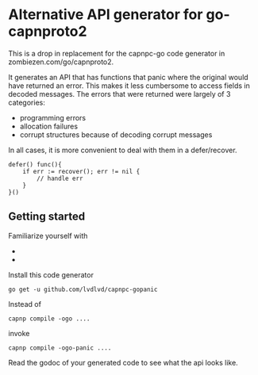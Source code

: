 # Alternative API generator for go-capnproto2

This is a drop in replacement for the capnpc-go code generator in zombiezen.com/go/capnproto2.

It generates an API that has functions that panic where the original would have returned an error.
This makes it less cumbersome to access fields in decoded messages.  The errors that were returned
were largely of 3 categories:
- programming errors
- allocation failures
- corrupt structures because of decoding corrupt messages

In all cases, it is more convenient to deal with them in a defer/recover.

	defer() func(){
		if err := recover(); err != nil {
			// handle err
		}
	}()

## Getting started

Familiarize yourself with

- [godoc]: https://godoc.org/zombiezen.com/go/capnproto2
- [capnproto]: https://capnproto.org/

Install this code generator

	go get -u github.com/lvdlvd/capnpc-gopanic

Instead of 

	capnp compile -ogo ....

invoke

	capnp compile -ogo-panic ....

Read the godoc of your generated code to see what the api looks like.
